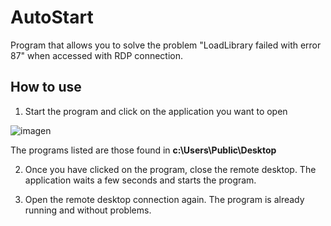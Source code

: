 # AutoStart

Program that allows you to solve the problem "LoadLibrary failed with error 87" when accessed with RDP connection.

## How to use

1. Start the program and click on the application you want to open

![imagen](https://user-images.githubusercontent.com/19601324/147357543-804f7de9-1ddc-4af0-a309-64a58fefc53c.png)

The programs listed are those found in **c:\Users\Public\Desktop**

2. Once you have clicked on the program, close the remote desktop. The application waits a few seconds and starts the program.

3. Open the remote desktop connection again. The program is already running and without problems.
